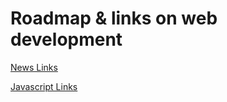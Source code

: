 # Roadmap &amp; links on web development

[News Links](News/index.md)

[Javascript Links](Javascript/index.md)
